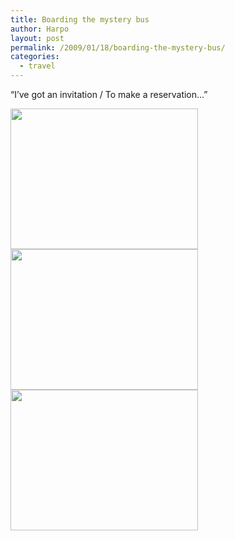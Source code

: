 ```yaml
---
title: Boarding the mystery bus
author: Harpo
layout: post
permalink: /2009/01/18/boarding-the-mystery-bus/
categories:
  - travel
---
```

&#8220;I&#8217;ve got an invitation / To make a reservation&#8230;&#8221;

[<img src="http://harpojaeger.github.io/media/wp-content/uploads/2009/01/l-640-480-1e405c18-d114-4fc4-8182-32d2473e5fb0.jpeg" alt="" width="300" height="225" class="alignnone size-full wp-image-364" />][1][<img src="http://harpojaeger.github.io/media/wp-content/uploads/2009/01/l-640-480-523ea0b6-ab78-4985-8a48-ac7b1c1735a2.jpeg" alt="" width="300" height="225" class="alignnone size-full wp-image-364" />][2][<img src="http://harpojaeger.github.io/media/wp-content/uploads/2009/01/l-640-480-b47a2cdd-6cde-4bb9-8444-581659183857.jpeg" alt="" width="300" height="225" class="alignnone size-full wp-image-364" />][3]

 [1]: http://harpojaeger.github.io/media/wp-content/uploads/2009/01/l-640-480-1e405c18-d114-4fc4-8182-32d2473e5fb0.jpeg
 [2]: http://harpojaeger.github.io/media/wp-content/uploads/2009/01/l-640-480-523ea0b6-ab78-4985-8a48-ac7b1c1735a2.jpeg
 [3]: http://harpojaeger.github.io/media/wp-content/uploads/2009/01/l-640-480-b47a2cdd-6cde-4bb9-8444-581659183857.jpeg
